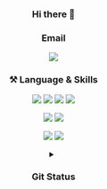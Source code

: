 <div align="center">

  ### Hi there 👋

<!--
**tneoeo2/tneoeo2** is a ✨ _special_ ✨ repository because its `README.md` (this file) appears on your GitHub profile.

Here are some ideas to get you started:

- 🔭 I’m currently working on ...
- 🌱 I’m currently learning ...
- 👯 I’m looking to collaborate on ...
- 🤔 I’m looking for help with ...
- 💬 Ask me about ...
- 📫 How to reach me: ...
- 😄 Pronouns: ...
- ⚡ Fun fact: ...
-->
### Email
<img src="https://img.shields.io/badge/tneoeo2@gmail.com-EA4335??style=flat-square&logo=Gmail&logoColor=white"/>

### ⚒️ Language & Skills 
<img src="https://img.shields.io/badge/Python-3776AB?style=flat&logo=Python&logoColor=white"/> <img src="https://img.shields.io/badge/JavaScript-F7DF1E?style=flat&logo=JavaScript&logoColor=white"/> <img src="https://img.shields.io/badge/Django-092E20?style=flat&logo=Django&logoColor=white"/> <img src="https://img.shields.io/badge/TensorFlow-FF6F00?style=flat&logo=TensorFlow&logoColor=white"/>  
<!-- <img src="https://img.shields.io/badge/HTML5-E34F26?style=flat&logo=HTML5&logoColor=white"/>
<img src="https://img.shields.io/badge/CSS3-1572B6?style=flat&logo=CSS3&logoColor=white"/>   --> 

<img src="https://img.shields.io/badge/Oracle-F80000?style=flat&logo=Oracle&logoColor=white"/> <img src="https://img.shields.io/badge/MySQL-4479A1?style=flat&logo=MySQL&logoColor=white"/>  

<img src="https://img.shields.io/badge/Docker-2496ED?style=flat-square&logo=Docker&logoColor=white"/> <img src="https://img.shields.io/badge/Git-F05032?style=flat-square&logo=Git&logoColor=white"/>  


 <details>
<summary> <h3>Git Status </h3></summary>
<div markdown="1">
  
[![Top Langs](https://github-readme-stats.vercel.app/api/top-langs/?username=tneoeo2&layout=compact&theme=radical)](https://github.com/tneoeo2/github-readme-stats)
![tneoeo2's github stats](https://github-readme-stats.vercel.app/api?username=tneoeo2&show_icons=true&theme=radical&show_icons=true)
  
</div>
</details> 

</div>
